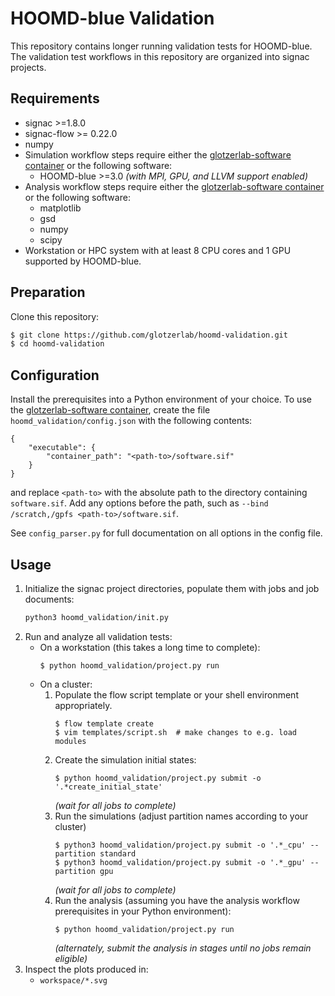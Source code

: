 # HOOMD-blue Validation

This repository contains longer running validation tests for HOOMD-blue. The
validation test workflows in this repository are organized into signac projects.

## Requirements

* signac >=1.8.0
* signac-flow >= 0.22.0
* numpy
* Simulation workflow steps require either the [glotzerlab-software container]
  or the following software:
    * HOOMD-blue >=3.0 *(with MPI, GPU, and LLVM support enabled)*
* Analysis workflow steps require either the [glotzerlab-software container] or
  the following software:
    * matplotlib
    * gsd
    * numpy
    * scipy
* Workstation or HPC system with at least 8 CPU cores and 1 GPU supported by
  HOOMD-blue.

## Preparation

Clone this repository:

```bash
$ git clone https://github.com/glotzerlab/hoomd-validation.git
$ cd hoomd-validation
```

## Configuration

Install the prerequisites into a Python environment of your choice. To use the
[glotzerlab-software container], create the file `hoomd_validation/config.json`
with the following contents:
```
{
    "executable": {
        "container_path": "<path-to>/software.sif"
    }
}
```
and replace `<path-to>` with the absolute path to the directory containing
`software.sif`. Add any options before the path, such as
`--bind /scratch,/gpfs <path-to>/software.sif`.

See `config_parser.py` for full documentation on all options in the config file.

## Usage

1. Initialize the signac project directories, populate them with jobs and job
documents:
    ```bash
    python3 hoomd_validation/init.py
    ```
2. Run and analyze all validation tests:
    * On a workstation (this takes a long time to complete):
        ```
        $ python hoomd_validation/project.py run
        ```
    * On a cluster:
        1. Populate the flow script template or your shell environment appropriately.
            ```
            $ flow template create
            $ vim templates/script.sh  # make changes to e.g. load modules
            ```
        2. Create the simulation initial states:
            ```
            $ python hoomd_validation/project.py submit -o '.*create_initial_state'
            ```
            *(wait for all jobs to complete)*
        3. Run the simulations (adjust partition names according to your cluster)
            ```
            $ python3 hoomd_validation/project.py submit -o '.*_cpu' --partition standard
            $ python3 hoomd_validation/project.py submit -o '.*_gpu' --partition gpu
            ```
            *(wait for all jobs to complete)*
        4. Run the analysis (assuming you have the analysis workflow prerequisites in your Python environment):
            ```
            $ python hoomd_validation/project.py run
            ```
            *(alternately, submit the analysis in stages until no jobs remain eligible)*
3. Inspect the plots produced in:
    * `workspace/*.svg`

[glotzerlab-software container]: https://glotzerlab-software.readthedocs.io/
